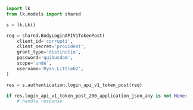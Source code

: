 <!-- Start SDK Example Usage -->
```python
import lk
from lk.models import shared

s = lk.Lk()

req = shared.BodyLoginAPIV1TokenPost(
    client_id='corrupti',
    client_secret='provident',
    grant_type='distinctio',
    password='quibusdam',
    scope='unde',
    username='Ryan.Little62',
)

res = s.authentication.login_api_v1_token_post(req)

if res.login_api_v1_token_post_200_application_json_any is not None:
    # handle response
```
<!-- End SDK Example Usage -->